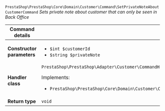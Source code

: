 `PrestaShop\PrestaShop\Core\Domain\Customer\Command\SetPrivateNoteAboutCustomerCommand`
_Sets private note about customer that can only be seen in Back Office_

| Command details            |    |
| -------------------------- | -- |
| **Constructor parameters** | <ul> <li>`$int $customerId`</li>  <li>`$string $privateNote`</li> </ul> |
| **Handler class**          | `PrestaShop\PrestaShop\Adapter\Customer\CommandHandler\SetPrivateNoteAboutCustomerHandler`  <p> Implements: </p> <ul>  <li>`PrestaShop\PrestaShop\Core\Domain\Customer\CommandHandler\SetPrivateNoteAboutCustomerHandlerInterface`</li>  |
| **Return type** |  `void`  |
